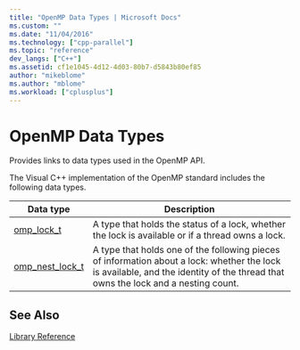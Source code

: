 ```yaml
---
title: "OpenMP Data Types | Microsoft Docs"
ms.custom: ""
ms.date: "11/04/2016"
ms.technology: ["cpp-parallel"]
ms.topic: "reference"
dev_langs: ["C++"]
ms.assetid: cf1e1045-4d12-4d03-80b7-d5843b80ef85
author: "mikeblome"
ms.author: "mblome"
ms.workload: ["cplusplus"]
---
```

# OpenMP Data Types

Provides links to data types used in the OpenMP API.

The Visual C++ implementation of the OpenMP standard includes the following data types.

|Data type|Description|
|---------------|-----------------|
|[omp_lock_t](../../../parallel/openmp/reference/omp-lock-t.md)|A type that holds the status of a lock, whether the lock is available or if a thread owns a lock.|
|[omp_nest_lock_t](../../../parallel/openmp/reference/omp-nest-lock-t.md)|A type that holds one of the following pieces of information about a lock: whether the lock is available, and the identity of the thread that owns the lock and a nesting count.|

## See Also

[Library Reference](../../../parallel/openmp/reference/openmp-library-reference.md)
